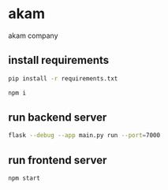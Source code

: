 # akam

akam company

## install requirements

```bash
pip install -r requirements.txt
```

```bash
npm i
```

## run backend server

```bash
flask --debug --app main.py run --port=7000
```

## run frontend server

```bash
npm start
```
